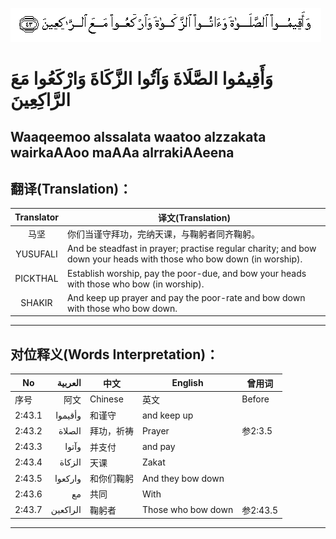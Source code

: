 ![002:043](images/002_043.gif)


#  وَأَقِيمُوا الصَّلَاةَ وَآتُوا الزَّكَاةَ وَارْكَعُوا مَعَ الرَّاكِعِينَ 

## Waaqeemoo alssalata waatoo alzzakata wairkaAAoo maAAa alrrakiAAeena

## 翻译(Translation)：

| Translator | 译文(Translation)                                            |
|:----------:| ------------------------------------------------------------ |
| 马坚       | 你们当谨守拜功，完纳天课，与鞠躬者同齐鞠躬。                 |
| YUSUFALI   | And be steadfast in prayer; practise regular charity; and bow down your heads with those who bow down (in worship). |
| PICKTHAL   | Establish worship, pay the poor-due, and bow your heads with those who bow (in worship). |
| SHAKIR     | And keep up prayer and pay the poor-rate and bow down with those who bow down. |

---

## 对位释义(Words Interpretation)：

| No     | العربية  | 中文       | English            | 曾用词   |
| ------ | --------:| ---------- | ------------------ | -------- |
| 序号   | 阿文     | Chinese    | 英文               | Before   |
| 2:43.1 | وأقيموا  | 和谨守     | and keep up        |          |
| 2:43.2 | الصلاة   | 拜功，祈祷 | Prayer             | 参2:3.5  |
| 2:43.3 | وآتوا    | 并支付     | and pay            |          |
| 2:43.4 | الزكاة   | 天课       | Zakat              |          |
| 2:43.5 | واركعوا  | 和你们鞠躬 | And they bow down  |          |
| 2:43.6 | مع       | 共同       | With               |          |
| 2:43.7 | الراكعين | 鞠躬者     | Those who bow down | 参2:43.5 |

---
